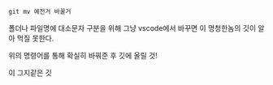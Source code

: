 ```jsx
git mv 예전거 바꿀거
```

폴더나 파일명에 대소문자 구분을 위해 그냥 vscode에서 바꾸면 이 멍청한놈의 깃이 알아 먹질 못한다.

위의 명령어를 통해 확실히 바꿔준 후 깃에 올릴 것!

이 그지같은 깃
